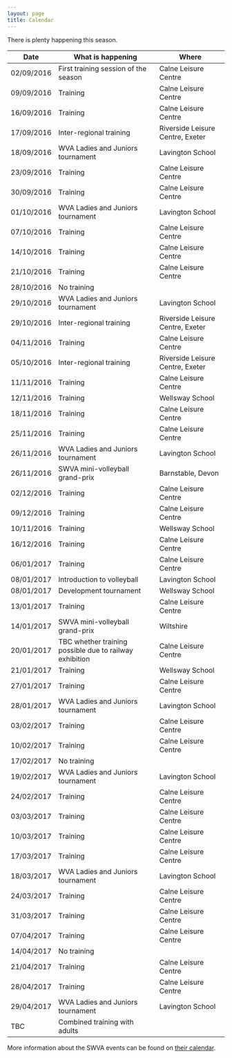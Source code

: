 ```yaml
---
layout: page
title: Calendar
---
```


There is plenty happening this season.


<table>
<tr><th>Date</th><th>What is happening</th><th>Where</th></tr>
<tbody>
<tr><td>02/09/2016</td><td>First training session of the season</td><td>Calne Leisure Centre</td></tr>
<tr><td>09/09/2016</td><td>Training</td><td>Calne Leisure Centre</td></tr>
<tr><td>16/09/2016</td><td>Training</td><td>Calne Leisure Centre</td></tr>
<tr><td>17/09/2016</td><td>Inter-regional training</td><td>Riverside Leisure Centre, Exeter</td></tr>
<tr><td>18/09/2016</td><td>WVA Ladies and Juniors tournament</td><td>Lavington School</td></tr>
<tr><td>23/09/2016</td><td>Training</td><td>Calne Leisure Centre</td></tr>
<tr><td>30/09/2016</td><td>Training</td><td>Calne Leisure Centre</td></tr>
<tr><td>01/10/2016</td><td>WVA Ladies and Juniors tournament</td><td>Lavington School</td></tr>
<tr><td>07/10/2016</td><td>Training</td><td>Calne Leisure Centre</td></tr>
<tr><td>14/10/2016</td><td>Training</td><td>Calne Leisure Centre</td></tr>
<tr><td>21/10/2016</td><td>Training</td><td>Calne Leisure Centre</td></tr>
<tr class="warn"><td>28/10/2016</td><td>No training</td><td>&nbsp;</td></tr>
<tr><td>29/10/2016</td><td>WVA Ladies and Juniors tournament</td><td>Lavington School</td></tr>
<tr><td>29/10/2016</td><td>Inter-regional training</td><td>Riverside Leisure Centre, Exeter</td></tr>
<tr><td>04/11/2016</td><td>Training</td><td>Calne Leisure Centre</td></tr>
<tr><td>05/10/2016</td><td>Inter-regional training</td><td>Riverside Leisure Centre, Exeter</td></tr>
<tr><td>11/11/2016</td><td>Training</td><td>Calne Leisure Centre</td></tr>
<tr><td>12/11/2016</td><td>Training</td><td>Wellsway School</td></tr>
<tr><td>18/11/2016</td><td>Training</td><td>Calne Leisure Centre</td></tr>
<tr><td>25/11/2016</td><td>Training</td><td>Calne Leisure Centre</td></tr>
<tr><td>26/11/2016</td><td>WVA Ladies and Juniors tournament</td><td>Lavington School</td></tr>
<tr><td>26/11/2016</td><td>SWVA mini-volleyball grand-prix</td><td>Barnstable, Devon</td></tr>
<tr><td>02/12/2016</td><td>Training</td><td>Calne Leisure Centre</td></tr>
<tr><td>09/12/2016</td><td>Training</td><td>Calne Leisure Centre</td></tr>
<tr><td>10/11/2016</td><td>Training</td><td>Wellsway School</td></tr>
<tr><td>16/12/2016</td><td>Training</td><td>Calne Leisure Centre</td></tr>
<tr><td>06/01/2017</td><td>Training</td><td>Calne Leisure Centre</td></tr>
<tr><td>08/01/2017</td><td>Introduction to volleyball</td><td>Lavington School</td></tr>
<tr><td>08/01/2017</td><td>Development tournament</td><td>Wellsway School</td></tr>
<tr><td>13/01/2017</td><td>Training</td><td>Calne Leisure Centre</td></tr>
<tr><td>14/01/2017</td><td>SWVA mini-volleyball grand-prix</td><td>Wiltshire</td></tr>
<tr class="warn"><td>20/01/2017</td><td>TBC whether training possible due to railway exhibition</td><td>Calne Leisure Centre</td></tr>
<tr><td>21/01/2017</td><td>Training</td><td>Wellsway School</td></tr>
<tr><td>27/01/2017</td><td>Training</td><td>Calne Leisure Centre</td></tr>
<tr><td>28/01/2017</td><td>WVA Ladies and Juniors tournament</td><td>Lavington School</td></tr>
<tr><td>03/02/2017</td><td>Training</td><td>Calne Leisure Centre</td></tr>
<tr><td>10/02/2017</td><td>Training</td><td>Calne Leisure Centre</td></tr>
<tr class="warn"><td>17/02/2017</td><td>No training</td><td>&nbsp;</td></tr>
<tr><td>19/02/2017</td><td>WVA Ladies and Juniors tournament</td><td>Lavington School</td></tr>
<tr><td>24/02/2017</td><td>Training</td><td>Calne Leisure Centre</td></tr>
<tr><td>03/03/2017</td><td>Training</td><td>Calne Leisure Centre</td></tr>
<tr><td>10/03/2017</td><td>Training</td><td>Calne Leisure Centre</td></tr>
<tr><td>17/03/2017</td><td>Training</td><td>Calne Leisure Centre</td></tr>
<tr><td>18/03/2017</td><td>WVA Ladies and Juniors tournament</td><td>Lavington School</td></tr>
<tr><td>24/03/2017</td><td>Training</td><td>Calne Leisure Centre</td></tr>
<tr><td>31/03/2017</td><td>Training</td><td>Calne Leisure Centre</td></tr>
<tr><td>07/04/2017</td><td>Training</td><td>Calne Leisure Centre</td></tr>
<tr class="warn"><td>14/04/2017</td><td>No training</td><td>&nbsp;</td></tr>
<tr><td>21/04/2017</td><td>Training</td><td>Calne Leisure Centre</td></tr>
<tr><td>28/04/2017</td><td>Training</td><td>Calne Leisure Centre</td></tr>
<tr><td>29/04/2017</td><td>WVA Ladies and Juniors tournament</td><td>Lavington School</td></tr>
<tr><td>TBC</td><td>Combined training with adults</td><td>&nbsp;</td></tr>
</tbody>
</table>

More information about the SWVA events can be found on [their calendar](http://www.swva.org.uk/calendar).
